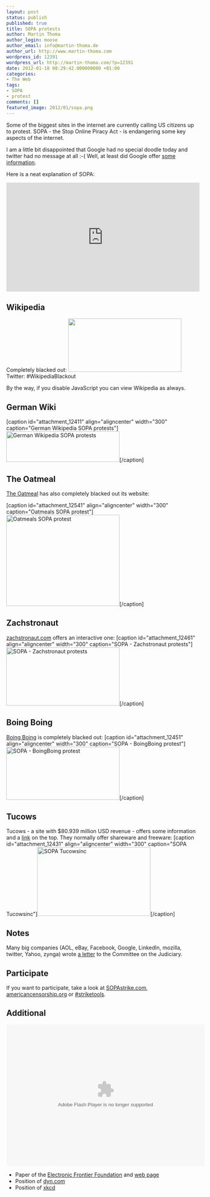 ```yaml
---
layout: post
status: publish
published: true
title: SOPA protests
author: Martin Thoma
author_login: moose
author_email: info@martin-thoma.de
author_url: http://www.martin-thoma.com
wordpress_id: 12391
wordpress_url: http://martin-thoma.com/?p=12391
date: 2012-01-18 08:29:42.000000000 +01:00
categories:
- The Web
tags:
- SOPA
- protest
comments: []
featured_image: 2012/01/sopa.png
---
```

Some of the biggest sites in the internet are currently calling US citizens up to protest. SOPA - the Stop Online Piracy Act - is endangering some key aspects of the internet.

I am a little bit disappointed that Google had no special doodle today and twitter had no message at all :-( Well, at least did Google offer <a href="https://www.google.com/landing/takeaction/">some information</a>.

Here is a neat explanation of SOPA:
<iframe src="http://player.vimeo.com/video/31100268?byline=0&amp;portrait=0" width="512" height="288" frameborder="0" webkitAllowFullScreen mozallowfullscreen allowFullScreen></iframe>

<h2>Wikipedia</h2>
Completely blacked out:
<a href="http://martin-thoma.com/wp-content/uploads/2012/01/sopa-wikipedia.png"><img src="http://martin-thoma.com/wp-content/uploads/2012/01/sopa-wikipedia-300x141.png" alt="" title="Wikipedia SOPA protests" width="300" height="141" class="aligncenter size-medium wp-image-12401" /></a>
Twitter: #WikipediaBlackout

By the way, if you disable JavaScript you can view Wikipedia as always.

<h2>German Wiki</h2>
[caption id="attachment_12411" align="aligncenter" width="300" caption="German Wikipedia SOPA protests"]<a href="http://martin-thoma.com/wp-content/uploads/2012/01/sopa-wiki-de.png"><img src="http://martin-thoma.com/wp-content/uploads/2012/01/sopa-wiki-de-300x81.png" alt="German Wikipedia SOPA protests" title="German Wikipedia SOPA protests" width="300" height="81" class="size-medium wp-image-12411" /></a>[/caption]

<h2>The Oatmeal</h2>
<a href="http://theoatmeal.com/sopa">The Oatmeal</a> has also completely blacked out its website:

[caption id="attachment_12541" align="aligncenter" width="300" caption="Oatmeals SOPA protest"]<a href="http://martin-thoma.com/wp-content/uploads/2012/01/sopa-oatmeal.png"><img src="http://martin-thoma.com/wp-content/uploads/2012/01/sopa-oatmeal-300x241.png" alt="Oatmeals SOPA protest" title="Oatmeals SOPA protest" width="300" height="241" class="size-medium wp-image-12541" /></a>[/caption]

<h2>Zachstronaut</h2>
<a href="http://www.zachstronaut.com/lab/text-shadow-box/stop-sopa.html">zachstronaut.com</a> offers an interactive one:
[caption id="attachment_12461" align="aligncenter" width="300" caption="SOPA - Zachstronaut protests"]<a href="http://martin-thoma.com/wp-content/uploads/2012/01/sopa-zachstronaut.png"><img src="http://martin-thoma.com/wp-content/uploads/2012/01/sopa-zachstronaut-300x154.png" alt="SOPA - Zachstronaut protests" title="SOPA - Zachstronaut protests" width="300" height="154" class="size-medium wp-image-12461" /></a>[/caption]

<h2>Boing Boing</h2>
<a href="http://boingboing.net/2012/01/14/boing-boing-will-go-dark-on-ja.html">Boing Boing</a> is completely blacked out:
[caption id="attachment_12451" align="aligncenter" width="300" caption="SOPA - BoingBoing protest"]<a href="http://martin-thoma.com/wp-content/uploads/2012/01/sopa-boingboing.png"><img src="http://martin-thoma.com/wp-content/uploads/2012/01/sopa-boingboing-300x140.png" alt="SOPA - BoingBoing protest" title="SOPA - BoingBoing protest" width="300" height="140" class="size-medium wp-image-12451" /></a>[/caption]

<h2>Tucows</h2>
Tucows - a site with $80.939 million USD revenue - offers some information and a <a href="http://tucowsinc.com/news/2012/01/why-we-dont-like-sopa/">link</a> on the top. They normally offer shareware and freeware:
[caption id="attachment_12431" align="aligncenter" width="300" caption="SOPA Tucowsinc"]<a href="http://martin-thoma.com/wp-content/uploads/2012/01/sopa-tucowsinc.png"><img src="http://martin-thoma.com/wp-content/uploads/2012/01/sopa-tucowsinc-300x182.png" alt="SOPA Tucowsinc" title="SOPA Tucowsinc" width="300" height="182" class="size-medium wp-image-12431" /></a>[/caption]

<h2>Notes</h2>
Many big companies (AOL, eBay, Facebook, Google, LinkedIn, mozilla, twitter, Yahoo, zynga) wrote <a href="http://www.protectinnovation.com/downloads/letter.pdf">a letter</a> to the Committee on the Judiciary.

<h2>Participate</h2>
If you want to participate, take a look at <a href="http://sopastrike.com/">SOPAstrike.com</a>, <a href="http://AmericanCensorship.org/">americancensorship.org</a> or <a href="https://twitter.com/#!/search/realtime/%23StrikeTools">#striketools</a>.


<h2>Additional</h2>

<object width="526" height="374">
<param name="movie" value="http://video.ted.com/assets/player/swf/EmbedPlayer.swf"></param>
<param name="allowFullScreen" value="true" />
<param name="allowScriptAccess" value="always"/>
<param name="wmode" value="transparent"></param>
<param name="bgColor" value="#ffffff"></param>
<param name="flashvars" value="vu=http://video.ted.com/talk/stream/2012S/Blank/ClayShirky_2012S-320k.mp4&su=http://images.ted.com/images/ted/tedindex/embed-posters/ClayShirky_2012S-embed.jpg&vw=512&vh=288&ap=0&ti=1329&lang=en&introDuration=15330&adDuration=4000&postAdDuration=830&adKeys=talk=defend_our_freedom_to_share_or_why_sopa_is_a_bad_idea;year=2012;theme=media_that_matters;theme=master_storytellers;event=TEDSalon+NY2012;tag=Business;tag=Technology;tag=creativity;tag=media;tag=politics;&preAdTag=tconf.ted/embed;tile=1;sz=512x288;" />
<embed src="http://video.ted.com/assets/player/swf/EmbedPlayer.swf" pluginspace="http://www.macromedia.com/go/getflashplayer" type="application/x-shockwave-flash" wmode="transparent" bgColor="#ffffff" width="526" height="374" allowFullScreen="true" allowScriptAccess="always" flashvars="vu=http://video.ted.com/talk/stream/2012S/Blank/ClayShirky_2012S-320k.mp4&su=http://images.ted.com/images/ted/tedindex/embed-posters/ClayShirky_2012S-embed.jpg&vw=512&vh=288&ap=0&ti=1329&lang=en&introDuration=15330&adDuration=4000&postAdDuration=830&adKeys=talk=defend_our_freedom_to_share_or_why_sopa_is_a_bad_idea;year=2012;theme=media_that_matters;theme=master_storytellers;event=TEDSalon+NY2012;tag=Business;tag=Technology;tag=creativity;tag=media;tag=politics;&preAdTag=tconf.ted/embed;tile=1;sz=512x288;"></embed>
</object>

<ul>
  <li>Paper of the <a href="https://www.eff.org/sites/default/files/One-Page-SOPA_0.pdf">Electronic Frontier Foundation</a> and <a href="https://www.eff.org/free-speech-weak-link">web page</a></li>
  <li>Position of <a href="http://dyn.com/sopa-breaking-dns-parasite-stop-online-piracy/">dyn.com</a></li>
  <li>Position of <a href="http://xkcd.com/1005/">xkcd</a></li>
</ul>
